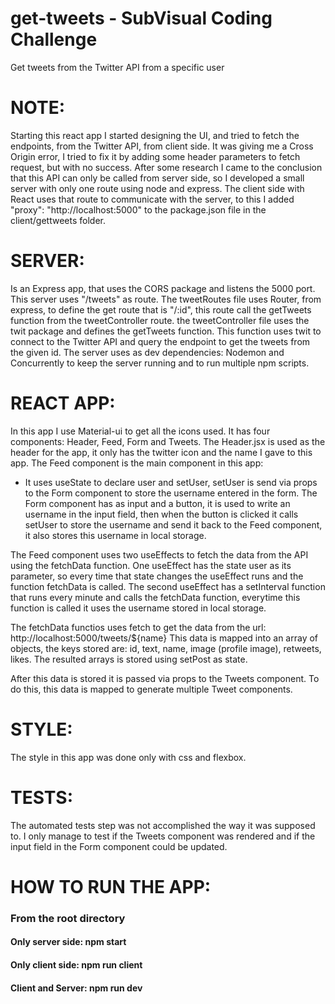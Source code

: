 # get-tweets - SubVisual Coding Challenge
Get tweets from the Twitter API from a specific user

# NOTE:
Starting this react app I started designing the UI, and tried to fetch the endpoints, from the Twitter API, from client side.
It was giving me a Cross Origin error, I tried to fix it by adding some header parameters to fetch request, but with no success.
After some research I came to the conclusion that this API can only be called from server side, so I developed a small server with only one route using node and express.
The client side with React uses that route to communicate with the server, to this I added "proxy": "http://localhost:5000" to the package.json file in the client/gettweets folder.

# SERVER: 
Is an Express app, that uses the CORS package and listens the 5000 port.
This server uses "/tweets" as route.
The tweetRoutes file uses Router, from express, to define the get route that is "/:id", this route call the getTweets function from the tweetController route.
the tweetController file uses the twit package and defines the getTweets function. This function uses twit to connect to the Twitter API and query the endpoint to get the tweets from the given id.
The server uses as dev dependencies: Nodemon and Concurrently to keep the server running and to run multiple npm scripts.

# REACT APP:
In this app I use Material-ui to get all the icons used.
It has four components: Header, Feed, Form and Tweets.
The Header.jsx is used as the header for the app, it only has the twitter icon and the name I gave to this app.
The Feed component is the main component in this app:
- It uses useState to declare user and setUser, setUser is send via props to the Form component to store the username entered in the form.
The Form component has as input and a button, it is used to write an username in the input field, then when the button is clicked it calls setUser to store the username and send it back to the Feed component, it also stores this username in local storage.

The Feed component uses two useEffects to fetch the data from the API using the fetchData function.
One useEffect has the state user as its parameter, so every time that state changes the useEffect runs and the function fetchData is called.
The second useEffect has a setInterval function that runs every minute and calls the fetchData function, everytime this function is called it uses the username stored in local storage.

The fetchData functios uses fetch to get the data from the url: http://localhost:5000/tweets/${name}
This data is mapped into an array of objects, the keys stored are: id, text, name, image (profile image), retweets, likes.
The resulted arrays is stored using setPost as state.

After this data is stored it is passed via props to the Tweets component.
To do this, this data is mapped to generate multiple Tweet components.

# STYLE:
The style in this app was done only with css and flexbox.

# TESTS:
The automated tests step was not accomplished the way it was supposed to.
I only manage to test if the Tweets component was rendered and if the input field in the Form component could be updated.

# HOW TO RUN THE APP:
### From the root directory
#### Only server side: npm start
#### Only client side: npm run client
#### Client and Server: npm run dev
